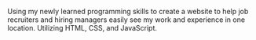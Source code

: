Using my newly learned programming skills to create a website to help job recruiters and hiring managers easily see my work and experience in one location.
Utilizing HTML, CSS, and JavaScript.
